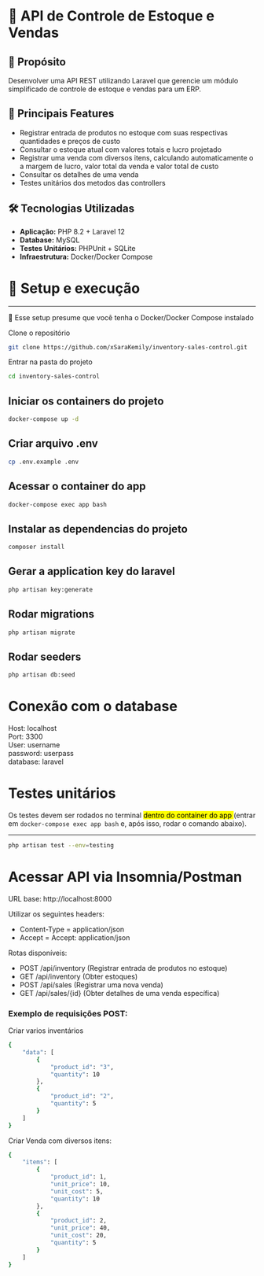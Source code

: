 # 📂 API de Controle de Estoque e Vendas

## 📝 Propósito  
Desenvolver uma API REST utilizando Laravel que gerencie um módulo simplificado de controle de estoque e vendas para um ERP.

## 🔹 Principais Features  
- Registrar entrada de produtos no estoque com suas respectivas quantidades e preços de custo
- Consultar o estoque atual com valores totais e lucro projetado
- Registrar uma venda com diversos itens, calculando automaticamente o a margem de lucro, valor total da venda e valor total de custo
- Consultar os detalhes de uma venda
- Testes unitários dos metodos das controllers

## 🛠️ Tecnologias Utilizadas 
- **Aplicação:** PHP 8.2 + Laravel 12
- **Database:** MySQL
- **Testes Unitários:** PHPUnit + SQLite  
- **Infraestrutura:** Docker/Docker Compose  


# 🚀 Setup e execução
---

📌 Esse setup presume que você tenha o Docker/Docker Compose instalado

Clone o repositório

```sh
git clone https://github.com/xSaraKemily/inventory-sales-control.git
```

Entrar na pasta do projeto

```sh
cd inventory-sales-control
```

Iniciar os containers do projeto
---
```sh
docker-compose up -d
```

Criar arquivo .env
---
```sh
cp .env.example .env
```

Acessar o container do app
---
```sh
docker-compose exec app bash
```

Instalar as dependencias do projeto
---
```sh
composer install
```

Gerar a application key do laravel
---
```sh
php artisan key:generate
```

Rodar migrations
---
```sh
php artisan migrate
```

Rodar seeders
---
```sh
php artisan db:seed
```

# Conexão com o database

Host: localhost <br>
Port: 3300 <br>
User: username <br>
password: userpass <br>
database: laravel

# Testes unitários

Os testes devem ser rodados no terminal <mark> dentro do container do app </mark> (entrar em `docker-compose exec app bash` e, após isso, rodar o comando abaixo). 

---
```sh
php artisan test --env=testing
```

# Acessar API via Insomnia/Postman

URL base: http://localhost:8000

Utilizar os seguintes headers:
- Content-Type = application/json
- Accept = Accept: application/json


Rotas disponíveis:

- POST /api/inventory (Registrar entrada de produtos no estoque)
- GET /api/inventory (Obter estoques)
- POST /api/sales (Registrar uma nova venda)
- GET /api/sales/{id} (Obter detalhes de uma venda específica)

### Exemplo de requisições POST:

Criar varios inventários
```sh
{
    "data": [
        {
            "product_id": "3",
            "quantity": 10
        },
        {
            "product_id": "2",
            "quantity": 5
        }
    ]
}
```

Criar Venda com diversos itens:
```sh
{
    "items": [
        {
            "product_id": 1,
            "unit_price": 10,
            "unit_cost": 5,
            "quantity": 10
        },
        {
            "product_id": 2,
            "unit_price": 40,
            "unit_cost": 20,
            "quantity": 5
        }
    ]
}
```
  
